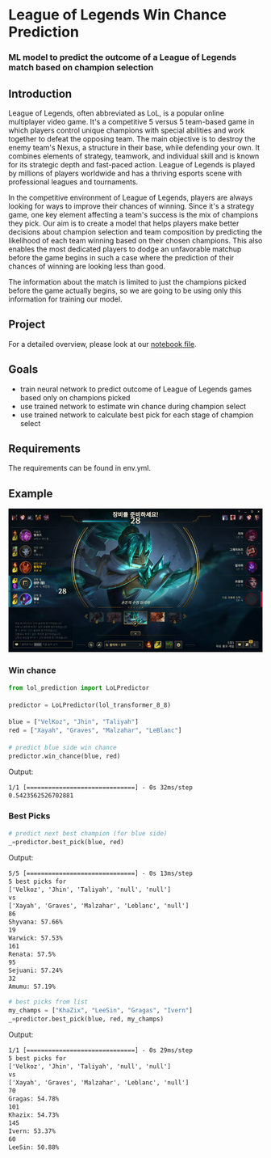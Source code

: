 
# League of Legends Win Chance Prediction

### ML model to predict the outcome of a League of Legends match based on champion selection

## Introduction

League of Legends, often abbreviated as LoL, is a popular online
multiplayer video game. It\'s a competitive 5 versus 5 team-based game
in which players control unique champions with special abilities and
work together to defeat the opposing team. The main objective is to
destroy the enemy team\'s Nexus, a structure in their base, while
defending your own. It combines elements of strategy, teamwork, and
individual skill and is known for its strategic depth and fast-paced
action. League of Legends is played by millions of players worldwide and
has a thriving esports scene with professional leagues and tournaments.

In the competitive environment of League of Legends, players are always
looking for ways to improve their chances of winning. Since it\'s a
strategy game, one key element affecting a team\'s success is the mix of
champions they pick. Our aim is to create a model that helps players
make better decisions about champion selection and team composition by
predicting the likelihood of each team winning based on their chosen
champions. This also enables the most dedicated players to dodge an
unfavorable matchup before the game begins in such a case where the
prediction of their chances of winning are looking less than good.

The information about the match is limited to just the champions picked
before the game actually begins, so we are going to be using only this
information for training our model.

## Project
For a detailed overview, please look at our [notebook file](/project.ipynb).

## Goals
- train neural network to predict outcome of League of Legends games based only on champions picked
- use trained network to estimate win chance during champion select
- use trained network to calculate best pick for each stage of champion select

## Requirements
The requirements can be found in env.yml.

## Example
![champ select](data/notebook/img/champ_sel1.png)

### Win chance
```python
from lol_prediction import LoLPredictor

predictor = LoLPredictor(lol_transformer_8_8)

blue = ["VelKoz", "Jhin", "Taliyah"]
red = ["Xayah", "Graves", "Malzahar", "LeBlanc"]

# predict blue side win chance
predictor.win_chance(blue, red)
```
Output:
```
1/1 [==============================] - 0s 32ms/step
0.5423562526702881
```

### Best Picks
```python
# predict next best champion (for blue side)
_=predictor.best_pick(blue, red)
```
Output:
```
5/5 [==============================] - 0s 13ms/step
5 best picks for
['Velkoz', 'Jhin', 'Taliyah', 'null', 'null']
vs
['Xayah', 'Graves', 'Malzahar', 'Leblanc', 'null']
86
Shyvana: 57.66%
19
Warwick: 57.53%
161
Renata: 57.5%
95
Sejuani: 57.24%
32
Amumu: 57.19%
```

```python
# best picks from list
my_champs = ["KhaZix", "LeeSin", "Gragas", "Ivern"]
_=predictor.best_pick(blue, red, my_champs)
```
Output:
```
1/1 [==============================] - 0s 29ms/step
5 best picks for
['Velkoz', 'Jhin', 'Taliyah', 'null', 'null']
vs
['Xayah', 'Graves', 'Malzahar', 'Leblanc', 'null']
70
Gragas: 54.78%
101
Khazix: 54.73%
145
Ivern: 53.37%
60
LeeSin: 50.88%
```

